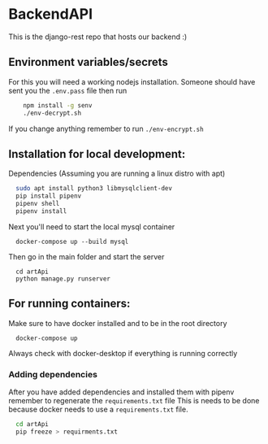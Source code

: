 # BackendAPI

This is the django-rest repo that hosts our backend :)

## Environment variables/secrets

For this you will need a working nodejs installation. Someone should have sent you the `.env.pass` file then run

```bash
    npm install -g senv 
    ./env-decrypt.sh 
```
If you change anything remember to run `./env-encrypt.sh`

## Installation for local development:

Dependencies (Assuming you are running a linux distro with apt)

```bash
  sudo apt install python3 libmysqlclient-dev
  pip install pipenv
  pipenv shell
  pipenv install
```

Next you'll need to start the local mysql container
```
  docker-compose up --build mysql
```


Then go in the main folder and start the server
```
  cd artApi
  python manage.py runserver
```

## For running containers:

Make sure to have docker installed and to be in the root directory

```
  docker-compose up
```
Always check with docker-desktop if everything is running correctly


### Adding dependencies

After you have added dependencies and installed them with pipenv remember to regenerate the `requirements.txt` file
This is needs to be done because docker needs to use a `requirements.txt` file.

```bash
  cd artApi
  pip freeze > requirments.txt
```
